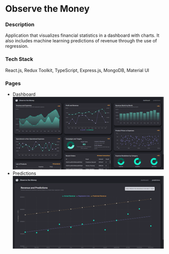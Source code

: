 # Observe the Money

### Description
Application that visualizes financial statistics in a dashboard with charts. It also includes machine learning predictions of revenue through the use of regression.

### Tech Stack
React.js, Redux Toolkit, TypeScript, Express.js, MongoDB, Material UI

### Pages
- Dashboard
![Dashboard](/screenshots/dashboard.PNG)
- Predictions
![Predictions](/screenshots/predictions.PNG)